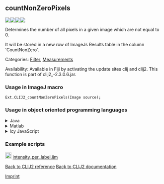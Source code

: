 ## countNonZeroPixels
<img src="images/mini_empty_logo.png"/><img src="images/mini_clij2_logo.png"/><img src="images/mini_clijx_logo.png"/><img src="images/mini_empty_logo.png"/>

Determines the number of all pixels in a given image which are not equal to 0. 

It will be stored in a new row of ImageJs
Results table in the column 'CountNonZero'.

Categories: [Filter](https://clij.github.io/clij2-docs/reference__filter), [Measurements](https://clij.github.io/clij2-docs/reference__measurement)

Availability: Available in Fiji by activating the update sites clij and clij2.
This function is part of clij2_-2.3.0.6.jar.

### Usage in ImageJ macro
```
Ext.CLIJ2_countNonZeroPixels(Image source);
```


### Usage in object oriented programming languages



<details>

<summary>
Java
</summary>
<pre class="highlight">// init CLIJ and GPU
import net.haesleinhuepf.clij2.CLIJ2;
import net.haesleinhuepf.clij.clearcl.ClearCLBuffer;
CLIJ2 clij2 = CLIJ2.getInstance();

// get input parameters
ClearCLBuffer source = clij2.push(sourceImagePlus);
</pre>

<pre class="highlight">
// Execute operation on GPU
double resultCountNonZeroPixels = clij2.countNonZeroPixels(source);
</pre>

<pre class="highlight">
// show result
System.out.println(resultCountNonZeroPixels);

// cleanup memory on GPU
clij2.release(source);
</pre>

</details>



<details>

<summary>
Matlab
</summary>
<pre class="highlight">% init CLIJ and GPU
clij2 = init_clatlab();

% get input parameters
source = clij2.pushMat(source_matrix);
</pre>

<pre class="highlight">
% Execute operation on GPU
double resultCountNonZeroPixels = clij2.countNonZeroPixels(source);
</pre>

<pre class="highlight">
% show result
System.out.println(resultCountNonZeroPixels);

% cleanup memory on GPU
clij2.release(source);
</pre>

</details>



<details>

<summary>
Icy JavaScript
</summary>
<pre class="highlight">// init CLIJ and GPU
importClass(net.haesleinhuepf.clicy.CLICY);
importClass(Packages.icy.main.Icy);

clij2 = CLICY.getInstance();

// get input parameters
source_sequence = getSequence();
source = clij2.pushSequence(source_sequence);
</pre>

<pre class="highlight">
// Execute operation on GPU
double resultCountNonZeroPixels = clij2.countNonZeroPixels(source);
</pre>

<pre class="highlight">
// show result
System.out.println(resultCountNonZeroPixels);

// cleanup memory on GPU
clij2.release(source);
</pre>

</details>





### Example scripts
<a href="https://github.com/clij/clij2-docs/blob/master/src/main/macro/intensity_per_label.ijm"><img src="images/language_macro.png" height="20"/></a> [intensity_per_label.ijm](https://github.com/clij/clij2-docs/blob/master/src/main/macro/intensity_per_label.ijm)  


[Back to CLIJ2 reference](https://clij.github.io/clij2-docs/reference)
[Back to CLIJ2 documentation](https://clij.github.io/clij2-docs)

[Imprint](https://clij.github.io/imprint)

